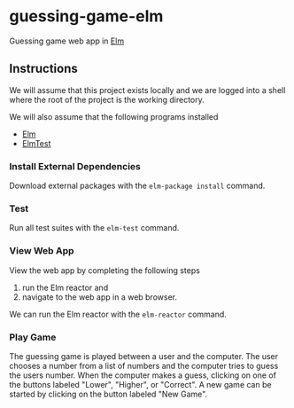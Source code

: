 # guessing-game-elm

Guessing game web app in [Elm][elm]

## Instructions

We will assume that this project exists locally and we are logged into a shell
where the root of the project is the working directory.

We will also assume that the following programs installed
* [Elm][elm]
* [ElmTest][test]

### Install External Dependencies

Download external packages with the `elm-package install` command.

### Test

Run all test suites with the `elm-test` command.

### View Web App

View the web app by completing the following steps
1. run the Elm reactor and
2. navigate to the web app in a web browser.

We can run the Elm reactor with the `elm-reactor` command.

### Play Game

The guessing game is played between a user and the computer. The user chooses a
number from a list of numbers and the computer tries to guess the users number.
When the computer makes a guess, clicking on one of the buttons labeled "Lower",
"Higher", or "Correct". A new game can be started by clicking on the button
labeled "New Game".

[elm]: http://elm-lang.org/
[test]: https://github.com/elm-community/elm-test
[git]: https://git-scm.com/
